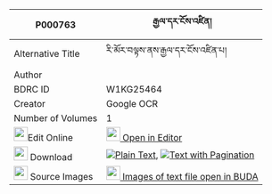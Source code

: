 |P000763|རྒྱལ་དར་ངོས་འཛིན། 
| --- | --- 
|Alternative Title |རི་མོར་བལྟས་ནས་རྒྱལ་དར་ངོས་འཛིན་པ།
|Author | 
|BDRC ID | W1KG25464
|Creator | Google OCR
|Number of Volumes| 1
|<img width="25" src="https://img.icons8.com/color/25/000000/edit-property.png">Edit Online| [<img width="25" src="https://avatars.githubusercontent.com/u/45091458?s=200&v=4"> Open in Editor](http://editor.openpecha.org/P000763)
|<img width="25" src="https://img.icons8.com/fluent/48/000000/download-2.png"/>  Download | [![](https://img.icons8.com/color/20/000000/txt.png)Plain Text](https://github.com/Openpecha/P000763/releases/download/v1/gyaldar_ngodzin_plain_P000763.zip), [![](https://img.icons8.com/color/20/000000/txt.png)Text with Pagination](https://github.com/Openpecha/P000763/releases/download/v1/gyaldar_ngodzin_pages_P000763.zip)
|<img width="25" src="https://img.icons8.com/plasticine/100/000000/pictures-folder.png"/>  Source Images | [<img width="25" src="https://library.bdrc.io/icons/BUDA-small.svg"> Images of text file open in BUDA](https://library.bdrc.io/show/bdr:W1KG25464)